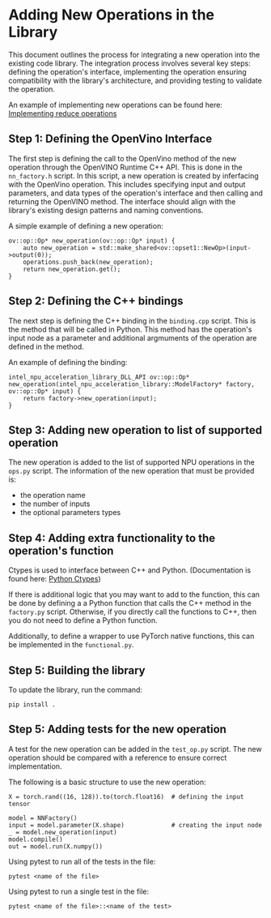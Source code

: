 # Adding New Operations in the Library

This document outlines the process for integrating a new operation into the existing code library. The integration process involves several key steps: defining the operation's interface, implementing the operation ensuring compatibility with the library's architecture, and providing testing to validate the operation.

An example of implementing new operations can be found here: [Implementing reduce operations](https://github.com/intel/intel-npu-acceleration-library/commit/4f17015a75c146fe8d569ac71a2e2a0a960fc652)

## Step 1: Defining the OpenVino Interface

The first step is defining the call to the OpenVino method of the new operation through the OpenVINO Runtime C++ API. This is done in the `nn_factory.h` script. In this script, a new operation is created by inferfacing with the OpenVino operation. This includes specifying input and output parameters, and data types of the operation's interface and then calling and returning the OpenVINO method. The interface should align with the library's existing design patterns and naming conventions.

A simple example of defining a new operation:
```
ov::op::Op* new_operation(ov::op::Op* input) {
    auto new_operation = std::make_shared<ov::opset1::NewOp>(input->output(0));
    operations.push_back(new_operation);
    return new_operation.get();
}
```
## Step 2: Defining the C++ bindings

The next step is defining the C++ binding in the `binding.cpp` script. This is the method that will be called in Python. This method has the operation's input node as a parameter and additional argmuments of the operation are defined in the method.

An example of defining the binding:
```
intel_npu_acceleration_library_DLL_API ov::op::Op* new_operation(intel_npu_acceleration_library::ModelFactory* factory, ov::op::Op* input) {
    return factory->new_operation(input);
}
```

## Step 3: Adding new operation to list of supported operation

The new operation is added to the list of supported NPU operations in the `ops.py` script.
The information of the new operation that must be provided is:
- the operation name
- the number of inputs
- the optional parameters types

## Step 4: Adding extra functionality to the operation's function
Ctypes is used to interface between C++ and Python. (Documentation is found here: [Python Ctypes](https://docs.python.org/3/library/ctypes.html))

If there is additional logic that you may want to add to the function, this can be done by defining a
a Python function that calls the C++ method in the `factory.py` script.
Otherwise, if you directly call the functions to C++, then you do not need to define a Python function.

Additionally, to define a wrapper to use PyTorch native functions, this can be implemented in the `functional.py`.

## Step 5: Building the library
To update the library, run the command:
```
pip install .
```

## Step 5: Adding tests for the new operation
A test for the new operation can be added in the `test_op.py` script. The new operation should be compared with a reference to ensure correct implementation.

The following is a basic structure to use the new operation:
```
X = torch.rand((16, 128)).to(torch.float16)  # defining the input tensor

model = NNFactory()
input = model.parameter(X.shape)             # creating the input node
_ = model.new_operation(input)
model.compile()
out = model.run(X.numpy())
```

Using pytest to run all of the tests in the file:
```
pytest <name of the file>
```

Using pytest to run a single test in the file:
```
pytest <name of the file>::<name of the test>
```